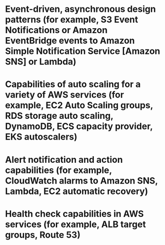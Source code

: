 # Event-driven, asynchronous design patterns (for example, S3 Event Notifications or Amazon EventBridge events to Amazon Simple Notification Service [Amazon SNS] or Lambda)

# Capabilities of auto scaling for a variety of AWS services (for example, EC2 Auto Scaling groups, RDS storage auto scaling, DynamoDB, ECS capacity provider, EKS autoscalers)

# Alert notification and action capabilities (for example, CloudWatch alarms to Amazon SNS, Lambda, EC2 automatic recovery)

# Health check capabilities in AWS services (for example, ALB target groups, Route 53)



